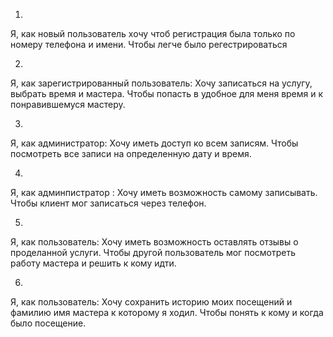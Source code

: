 1. 
Я, как новый пользователь хочу чтоб регистрация была только по номеру телефона и имени. Чтобы легче было регестрироваться

2.
Я, как зарегистрированный пользователь: Хочу записаться на услугу, выбрать время и мастера. Чтобы попасть в удобное для меня время и к понравившемуся мастеру.

3. 
Я, как администратор: Хочу иметь доступ ко всем записям. Чтобы посмотреть все записи на определенную дату и время.

 4.
Я, как админпистратор : Хочу иметь возможность самому записывать. Чтобы клиент мог записаться через телефон.

5. 
Я, как пользователь: Хочу иметь возможность оставлять отзывы о проделанной услуги. Чтобы другой пользователь мог посмотреть работу мастера и решить к кому идти.

6.
Я, как пользователь: Хочу сохранить историю моих посещений и фамилию имя мастера к которому я ходил. Чтобы понять к кому и когда было посещение.
